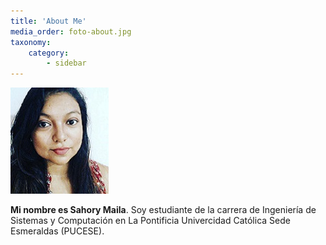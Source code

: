 ```yaml
---
title: 'About Me'
media_order: foto-about.jpg
taxonomy:
    category:
        - sidebar
---
```


![About Me](foto-about.jpg)

**Mi nombre es Sahory Maila**.  Soy estudiante
 de la carrera de Ingeniería de Sistemas y Computación en
La Pontificia Univercidad Católica Sede Esmeraldas (PUCESE).